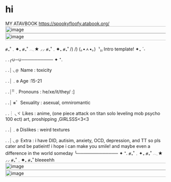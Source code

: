# hi

MY ATAVBOOK https://spookyfloofy.atabook.org/
<img width="600" height="22" alt="image" src="https://github.com/user-attachments/assets/4cc66df7-c693-4de8-9d9f-ccb6b4bdf382" />
<img width="600" height="22" alt="image" src="https://github.com/user-attachments/assets/331faaf3-b4fe-4384-bbdf-7761a53e26be" />


⧣₊˚﹒✦₊  ⧣₊˚  𓂃★    ⸝⸝ ⧣₊˚﹒✦₊  ⧣₊˚
      /)    /)
    (｡•ㅅ•｡)〝₎₎ Intro template! ✦₊ ˊ˗
    
. .╭∪─∪────────── ✦ ⁺.


. .┊ ◟﹫ Name : toxicity

. .┊﹒𐐪 Age :15-21

. .┊ꜝꜝ﹒Pronouns : he/xe/it/they/ :]

. .┊ ⨳゛Sexuality : asexual, omniromantic

. .┊ ◟ヾ Likes : anime, (one piece attack on titan solo leveling mob psycho 100 ect) art, proshipping ,GIRLSSS<3<3

. .┊﹒𐐪 Dislikes :  weird textures


. .┊ ◟﹫ Extra : i have DID, autisim, anxiety, OCD, depression, and TT so pls cater and be patieint! i hope i can make you smile! and maybe even a difference in the world someday
   ╰─────────────  ✦ ⁺.
⧣₊˚﹒✦₊  ⧣₊˚  𓂃★    ⸝⸝ ⧣₊˚﹒✦₊  ⧣₊˚
bleeeehh
<img width="600" height="22" alt="image" src="https://github.com/user-attachments/assets/4cc66df7-c693-4de8-9d9f-ccb6b4bdf382" />
<img width="600" height="22" alt="image" src="https://github.com/user-attachments/assets/f0f36ee3-0053-4cb5-9ace-6f11d4c12caf" />

